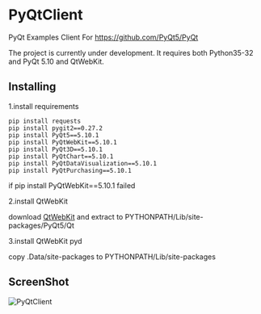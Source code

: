 # PyQtClient

PyQt Examples Client For https://github.com/PyQt5/PyQt

The project is currently under development. It requires both Python35-32 and PyQt 5.10 and QtWebKit.

## Installing

1.install requirements
```
pip install requests
pip install pygit2==0.27.2
pip install PyQt5==5.10.1
pip install PyQtWebKit==5.10.1
pip install PyQt3D==5.10.1
pip install PyQtChart==5.10.1
pip install PyQtDataVisualization==5.10.1
pip install PyQtPurchasing==5.10.1
```

if pip install PyQtWebKit==5.10.1 failed

2.install QtWebKit

download [QtWebKit](https://github.com/annulen/webkit/releases/) and extract to PYTHONPATH/Lib/site-packages/PyQt5/Qt

3.install QtWebKit pyd

copy .Data/site-packages to PYTHONPATH/Lib/site-packages


## ScreenShot

![PyQtClient](ScreenShot/PyQtClient.gif)